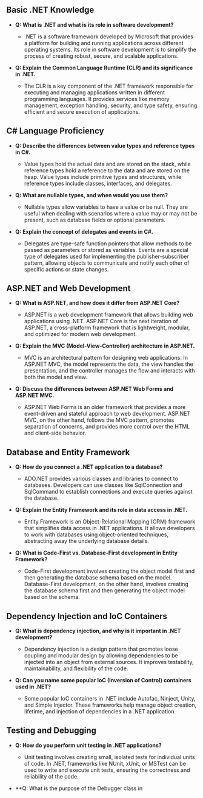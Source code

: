 
## Basic .NET Knowledge
- **Q: What is .NET and what is its role in software development?**
    - .NET is a software framework developed by Microsoft that provides a platform for building and running applications across different operating systems. Its role in software development is to simplify the process of creating robust, secure, and scalable applications.

- **Q: Explain the Common Language Runtime (CLR) and its significance in .NET.**
    - The CLR is a key component of the .NET framework responsible for executing and managing applications written in different programming languages. It provides services like memory management, exception handling, security, and type safety, ensuring efficient and secure execution of applications.

## C# Language Proficiency
- **Q: Describe the differences between value types and reference types in C#.**
    - Value types hold the actual data and are stored on the stack, while reference types hold a reference to the data and are stored on the heap. Value types include primitive types and structures, while reference types include classes, interfaces, and delegates.

- **Q: What are nullable types, and when would you use them?**
    - Nullable types allow variables to have a value or be null. They are useful when dealing with scenarios where a value may or may not be present, such as database fields or optional parameters.

- **Q: Explain the concept of delegates and events in C#.**
    - Delegates are type-safe function pointers that allow methods to be passed as parameters or stored as variables. Events are a special type of delegates used for implementing the publisher-subscriber pattern, allowing objects to communicate and notify each other of specific actions or state changes.

## ASP.NET and Web Development
- **Q: What is ASP.NET, and how does it differ from ASP.NET Core?**
    - ASP.NET is a web development framework that allows building web applications using .NET. ASP.NET Core is the next iteration of ASP.NET, a cross-platform framework that is lightweight, modular, and optimized for modern web development.

- **Q: Explain the MVC (Model-View-Controller) architecture in ASP.NET.**
    - MVC is an architectural pattern for designing web applications. In ASP.NET MVC, the model represents the data, the view handles the presentation, and the controller manages the flow and interacts with both the model and view.

- **Q: Discuss the differences between ASP.NET Web Forms and ASP.NET MVC.**
    - ASP.NET Web Forms is an older framework that provides a more event-driven and stateful approach to web development. ASP.NET MVC, on the other hand, follows the MVC pattern, promotes separation of concerns, and provides more control over the HTML and client-side behavior.

## Database and Entity Framework
- **Q: How do you connect a .NET application to a database?**
    - ADO.NET provides various classes and libraries to connect to databases. Developers can use classes like SqlConnection and SqlCommand to establish connections and execute queries against the database.

- **Q: Explain the Entity Framework and its role in data access in .NET.**
    - Entity Framework is an Object-Relational Mapping (ORM) framework that simplifies data access in .NET applications. It allows developers to work with databases using object-oriented techniques, abstracting away the underlying database details.

- **Q: What is Code-First vs. Database-First development in Entity Framework?**
    - Code-First development involves creating the object model first and then generating the database schema based on the model. Database-First development, on the other hand, involves creating the database schema first and then generating the object model based on the schema.

## Dependency Injection and IoC Containers
- **Q: What is dependency injection, and why is it important in .NET development?**
    - Dependency injection is a design pattern that promotes loose coupling and modular design by allowing dependencies to be injected into an object from external sources. It improves testability, maintainability, and flexibility of the code.

- **Q: Can you name some popular IoC (Inversion of Control) containers used in .NET?**
    - Some popular IoC containers in .NET include Autofac, Ninject, Unity, and Simple Injector. These frameworks help manage object creation, lifetime, and injection of dependencies in a .NET application.

## Testing and Debugging
- **Q: How do you perform unit testing in .NET applications?**
    - Unit testing involves creating small, isolated tests for individual units of code. In .NET, frameworks like NUnit, xUnit, or MSTest can be used to write and execute unit tests, ensuring the correctness and reliability of the code.

- **Q: What is the purpose of the Debugger class in
